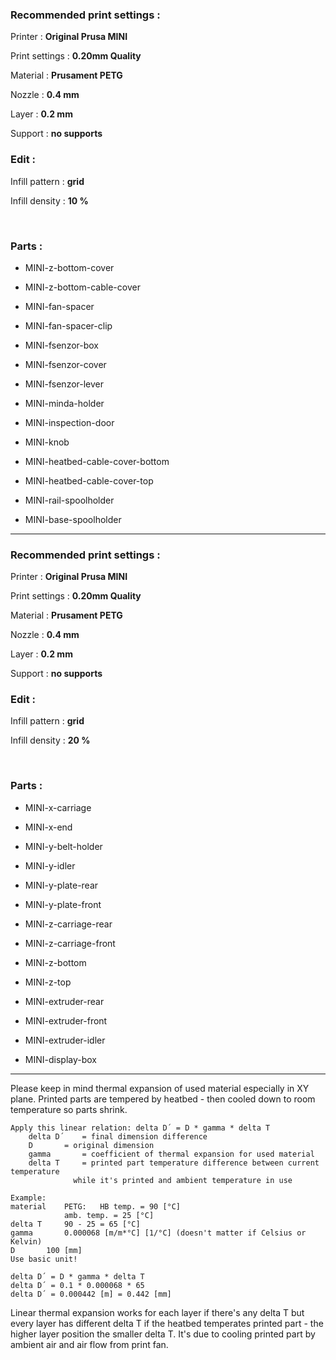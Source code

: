 ### Recommended print settings :

Printer : **Original Prusa MINI**

Print settings : **0.20mm Quality**

Material : **Prusament PETG**

Nozzle : **0.4 mm**

Layer : **0.2 mm**

Support : **no supports**

### **Edit :**

Infill pattern : **grid**

Infill density : **10 %**

<br/>

### **Parts :**


- MINI-z-bottom-cover

- MINI-z-bottom-cable-cover

- MINI-fan-spacer

- MINI-fan-spacer-clip

- MINI-fsenzor-box

- MINI-fsenzor-cover

- MINI-fsenzor-lever

- MINI-minda-holder

- MINI-inspection-door

- MINI-knob

- MINI-heatbed-cable-cover-bottom

- MINI-heatbed-cable-cover-top

- MINI-rail-spoolholder

- MINI-base-spoolholder






-------------------------------------------------------------------------------------------------------------------

### Recommended print settings :

Printer : **Original Prusa MINI**

Print settings : **0.20mm Quality**

Material : **Prusament PETG**

Nozzle : **0.4 mm**

Layer : **0.2 mm**

Support : **no supports**

### **Edit :**

Infill pattern : **grid**

Infill density : **20 %**

<br/>

### **Parts :**


- MINI-x-carriage

- MINI-x-end

- MINI-y-belt-holder

- MINI-y-idler

- MINI-y-plate-rear

- MINI-y-plate-front

- MINI-z-carriage-rear

- MINI-z-carriage-front

- MINI-z-bottom

- MINI-z-top

- MINI-extruder-rear

- MINI-extruder-front

- MINI-extruder-idler

- MINI-display-box






-----------------------------------------------------------------------------------------------

Please keep in mind thermal expansion of used material especially in XY plane. Printed parts are tempered by heatbed - then cooled down to room temperature so parts shrink.

```
Apply this linear relation: delta D´ = D * gamma * delta T
	delta D´	= final dimension difference
	D		= original dimension
	gamma		= coefficient of thermal expansion for used material
	delta T		= printed part temperature difference between current temperature 
			  while it's printed and ambient temperature in use

Example:
material	PETG: 	HB temp. = 90 [°C]
			amb. temp. = 25 [°C] 
delta T		90 - 25 = 65 [°C]
gamma		0.000068 [m/m*°C] [1/°C] (doesn't matter if Celsius or Kelvin)
D		100 [mm]
Use basic unit!

delta D´ = D * gamma * delta T
delta D´ = 0.1 * 0.000068 * 65
delta D´ = 0.000442 [m] = 0.442 [mm]
```

Linear thermal expansion works for each layer if there's any delta T but every layer has different delta T if the heatbed temperates printed part - the higher layer position the smaller delta T. It's due to cooling printed part by ambient air and air flow from print fan.
